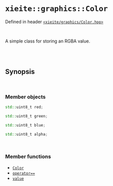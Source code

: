 # `xieite::graphics::Color`
Defined in header [`<xieite/graphics/Color.hpp>`](../../include/xieite/graphics/Color.hpp)

<br/>

A simple class for storing an RGBA value.

<br/><br/>

## Synopsis

<br/>

### Member objects
```cpp
std::uint8_t red;
```
```cpp
std::uint8_t green;
```
```cpp
std::uint8_t blue;
```
```cpp
std::uint8_t alpha;
```

<br/>

### Member functions
- [`Color`](../../docs/graphics/Color/constructor.md)
- [`operator==`](../../docs/graphics/Color/operatorEquals.md)
- [`value`](../../docs/graphics/Color/value.md)
